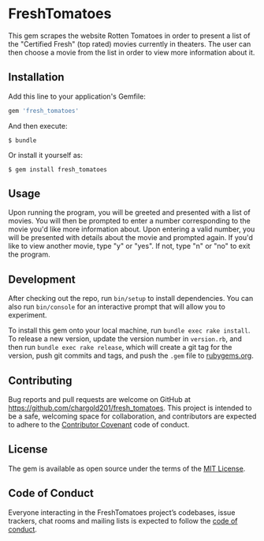 # FreshTomatoes

This gem scrapes the website Rotten Tomatoes in order to present a list of the "Certified Fresh" (top rated) movies currently in theaters. The user can then choose a movie from the list in order to view more information about it.

## Installation

Add this line to your application's Gemfile:

```ruby
gem 'fresh_tomatoes'
```

And then execute:

    $ bundle

Or install it yourself as:

    $ gem install fresh_tomatoes

## Usage

Upon running the program, you will be greeted and presented with a list of movies. You will then be prompted to enter a number corresponding to the movie you'd like more information about. Upon entering a valid number, you will be presented with details about the movie and prompted again. If you'd like to view another movie, type "y" or "yes". If not, type "n" or "no" to exit the program.

## Development

After checking out the repo, run `bin/setup` to install dependencies. You can also run `bin/console` for an interactive prompt that will allow you to experiment.

To install this gem onto your local machine, run `bundle exec rake install`. To release a new version, update the version number in `version.rb`, and then run `bundle exec rake release`, which will create a git tag for the version, push git commits and tags, and push the `.gem` file to [rubygems.org](https://rubygems.org).

## Contributing

Bug reports and pull requests are welcome on GitHub at https://github.com/chargold201/fresh_tomatoes. This project is intended to be a safe, welcoming space for collaboration, and contributors are expected to adhere to the [Contributor Covenant](http://contributor-covenant.org) code of conduct.

## License

The gem is available as open source under the terms of the [MIT License](https://opensource.org/licenses/MIT).

## Code of Conduct

Everyone interacting in the FreshTomatoes project’s codebases, issue trackers, chat rooms and mailing lists is expected to follow the [code of conduct](https://github.com/chargold201/fresh_tomatoes/blob/master/CODE_OF_CONDUCT.md).
